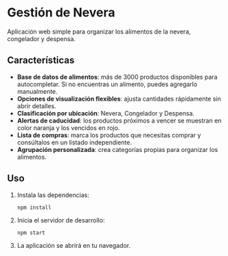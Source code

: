 # Gestión de Nevera

Aplicación web simple para organizar los alimentos de la nevera, congelador y despensa.

## Características
- **Base de datos de alimentos**: más de 3000 productos disponibles para autocompletar. Si no encuentras un alimento, puedes agregarlo manualmente.
- **Opciones de visualización flexibles**: ajusta cantidades rápidamente sin abrir detalles.
- **Clasificación por ubicación**: Nevera, Congelador y Despensa.
- **Alertas de caducidad**: los productos próximos a vencer se muestran en color naranja y los vencidos en rojo.
- **Lista de compras**: marca los productos que necesitas comprar y consúltalos en un listado independiente.
- **Agrupación personalizada**: crea categorías propias para organizar los alimentos.

## Uso
1. Instala las dependencias:
   ```
   npm install
   ```
2. Inicia el servidor de desarrollo:
   ```
   npm start
   ```
3. La aplicación se abrirá en tu navegador.
